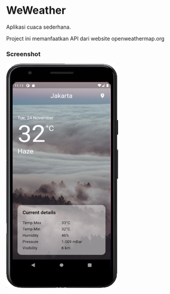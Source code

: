 # WeWeather
Aplikasi cuaca sederhana.

Project ini memanfaatkan API dari website openweathermap.org

### Screenshot ###
<img src="https://github.com/AjiSetya/wewether/blob/master/ss1.png" height="600" width="300">